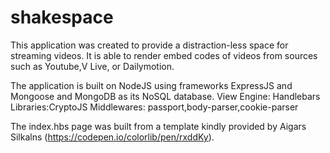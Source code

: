 # shakespace

This application was created to provide a distraction-less space for streaming videos.
It is able to render embed codes of videos from sources such as Youtube,V Live, or Dailymotion. 

The application is built on NodeJS using frameworks ExpressJS and Mongoose and MongoDB as its NoSQL database.
View Engine: Handlebars
Libraries:CryptoJS
Middlewares: passport,body-parser,cookie-parser

The index.hbs page was built from a template kindly provided by Aigars Silkalns (https://codepen.io/colorlib/pen/rxddKy).


